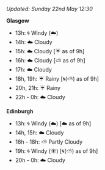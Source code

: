 *Updated: Sunday 22nd May 12:30*

**Glasgow**

* 13h: :cyclone: Windy (:cloud:)
* 14h: :cloud: Cloudy
* 15h: :cloud: Cloudy [:umbrella: as of 9h]
* 16h: :cloud: Cloudy [:partly_sunny: as of 9h]
* 17h: :cloud: Cloudy
* 18h, 19h: :umbrella: Rainy [:cyclone:(:partly_sunny:) as of 9h]
* 20h, 21h: :umbrella: Rainy
* 22h - 0h: :cloud: Cloudy

**Edinburgh**

* 13h: :cyclone: Windy (:cloud:) [:cloud: as of 9h]
* 14h, 15h: :cloud: Cloudy
* 16h - 18h: :partly_sunny: Partly Cloudy
* 19h: :cyclone: Windy (:sunny:) [:cyclone:(:partly_sunny:) as of 9h]
* 20h - 0h: :cloud: Cloudy
